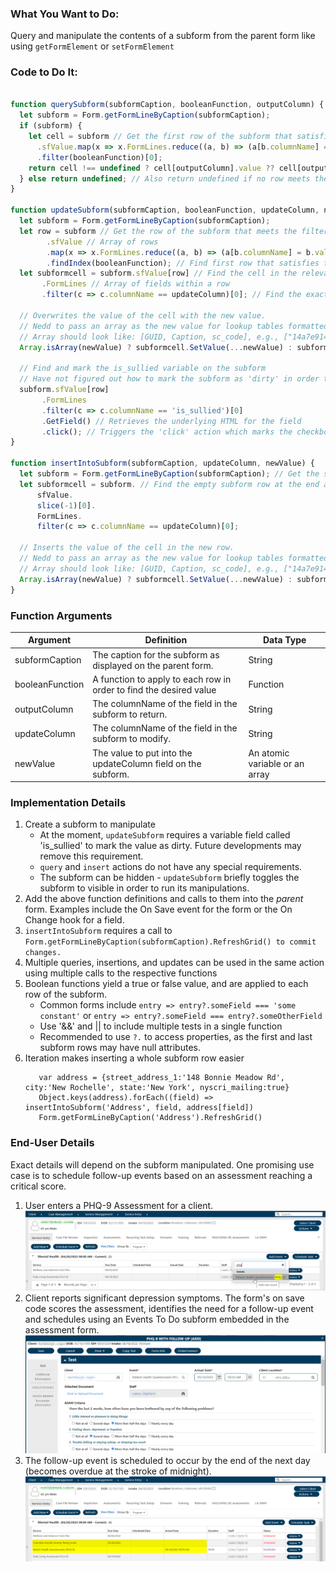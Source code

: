 ### What You Want to Do:
Query and manipulate the contents of a subform from the parent form like using `getFormElement` or `setFormElement`

### Code to Do It:
```javascript

function querySubform(subformCaption, booleanFunction, outputColumn) {
  let subform = Form.getFormLineByCaption(subformCaption);
  if (subform) {
    let cell = subform // Get the first row of the subform that satisfies the filter condition
      .sfValue.map(x => x.FormLines.reduce((a, b) => (a[b.columnName] = b.value ? b.value : b.lutValue,  a), {}))
      .filter(booleanFunction)[0];
    return cell !== undefined ? cell[outputColumn].value ?? cell[outputColumn] : undefined; // If the cell exists in the row, output the value; otherwise return undefined.
  } else return undefined; // Also return undefined if no row meets the filter criterion.
}

function updateSubform(subformCaption, booleanFunction, updateColumn, newValue) {
  let subform = Form.getFormLineByCaption(subformCaption);
  let row = subform // Get the row of the subform that meets the filter condition
        .sfValue // Array of rows
        .map(x => x.FormLines.reduce((a, b) => (a[b.columnName] = b.value ? b.value : b.lutValue,  a), {})) // Convert each row to a key:value pair
        .findIndex(booleanFunction); // Find first row that satisfies the lookup function
  let subformcell = subform.sfValue[row] // Find the cell in the relevant row corresponding to the field to update
       .FormLines // Array of fields within a row
       .filter(c => c.columnName == updateColumn)[0]; // Find the exact cell to update.

  // Overwrites the value of the cell with the new value.
  // Nedd to pass an array as the new value for lookup tables formatted as foreign keys.
  // Array should look like: [GUID, Caption, sc_code], e.g., ["14a7e914-e609-47a1-9435-d2ad77c96c97", "Unknown", "UN"]
  Array.isArray(newValue) ? subformcell.SetValue(...newValue) : subformcell.value = newValue;

  // Find and mark the is_sullied variable on the subform
  // Have not figured out how to mark the subform as 'dirty' in order to prompt it to change
  subform.sfValue[row]
       .FormLines
       .filter(c => c.columnName == 'is_sullied')[0]
       .GetField() // Retrieves the underlying HTML for the field
       .click(); // Triggers the 'click' action which marks the checkbox. The checkbox needs to be visible at this point.
}

function insertIntoSubform(subformCaption, updateColumn, newValue) {
  let subform = Form.getFormLineByCaption(subformCaption); // Get the subform element
  let subformcell = subform. // Find the empty subform row at the end and the field to insert in it.
      sfValue.
      slice(-1)[0].
      FormLines.
      filter(c => c.columnName == updateColumn)[0];

  // Inserts the value of the cell in the new row.
  // Nedd to pass an array as the new value for lookup tables formatted as foreign keys.
  // Array should look like: [GUID, Caption, sc_code], e.g., ["14a7e914-e609-47a1-9435-d2ad77c96c97", "Unknown", "UN"]
  Array.isArray(newValue) ? subformcell.SetValue(...newValue) : subformcell.value = newValue;
}
```

### Function Arguments
|Argument       |Definition |Data Type|
|---            |---        |---      |
|subformCaption |The caption for the subform as displayed on the parent form.|String|
|booleanFunction|A function to apply to each row in order to find the desired value|Function|
|outputColumn   |The columnName of the field in the subform to return.|String|
|updateColumn   |The columnName of the field in the subform to modify.|String|
|newValue       |The value to put into the updateColumn field on the subform.|An atomic variable or an array|

### Implementation Details
1. Create a subform to manipulate
    * At the moment, `updateSubform` requires a variable field called 'is_sullied' to mark the value as dirty. Future developments may remove this requirement.
    * `query` and `insert` actions do not have any special requirements.
    * The subform can be hidden - `updateSubform` briefly toggles the subform to visible in order to run its manipulations.
2. Add the above function definitions and calls to them into the *parent* form. Examples include the On Save event for the form or the On Change hook for a field.
3. `insertIntoSubform` requires a call to `Form.getFormLineByCaption(subformCaption).RefreshGrid() to commit changes.`
4. Multiple queries, insertions, and updates can be used in the same action using multiple calls to the respective functions
5. Boolean functions yield a true or false value, and are applied to each row of the subform.
    * Common forms include `entry => entry?.someField === 'some constant'` or `entry => entry?.someField === entry?.someOtherField`
    * Use '&amp;&amp;' and || to include multiple tests in a single function
    * Recommended to use `?.` to access properties, as the first and last subform rows may have null attributes.
7. Iteration makes inserting a whole subform row easier
    ```
       var address = {street_address_1:'148 Bonnie Meadow Rd', city:'New Rochelle', state:'New York', nyscri_mailing:true}
       Object.keys(address).forEach((field) => insertIntoSubform('Address', field, address[field])
       Form.getFormLineByCaption('Address').RefreshGrid() 
    ```
### End-User Details
Exact details will depend on the subform manipulated.
One promising use case is to schedule follow-up events based on an assessment reaching a critical score.

1. User enters a PHQ-9 Assessment for a client.
![An assessment being selected in the Client Service Entry Screen](/JavaScript%20Functions/assets/images/Subform%20Manipulation%201.png "An assessment being selected in the Client Service Entry Screen")
2. Client reports significant depression symptoms. The form's on save code scores the assessment, identifies the need for a follow-up  event and schedules using an Events To Do subform embedded in the assessment form. 
![An assessment form being completed](/JavaScript%20Functions/assets/images/Subform%20Manipulation%202.png "An assessment form being completed")
3. The follow-up event is scheduled to occur by the end of the next day (becomes overdue at the stroke of midnight). 
![The Client Service Entry Screen now showing the completed assessment and a follow-up task](/JavaScript%20Functions/assets/images/Subform%20Manipulation%203.png "The Client Service Entry Screen now showing the completed assessment and a follow-up task")
